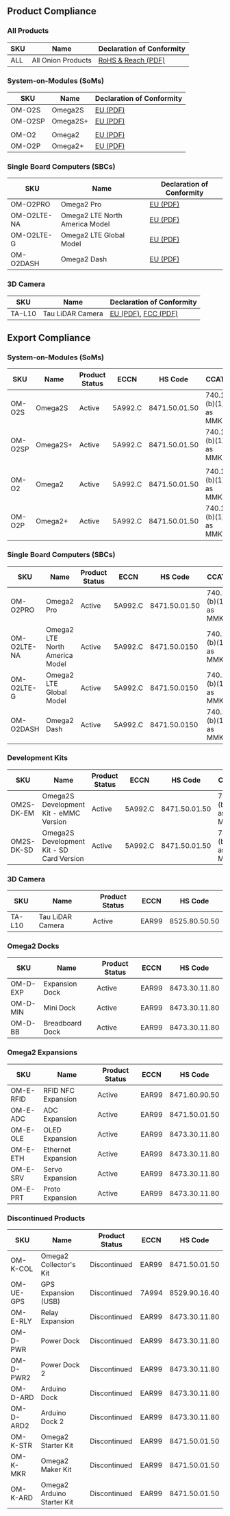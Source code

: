 ## Product Compliance

### All Products

|SKU        |Name                                     |Declaration of Conformity|
|-----------|-----------------------------------------|-------------------------|
|ALL        |All Onion Products                       |[RoHS & Reach (PDF)](https://github.com/OnionIoT/Onion-Docs/blob/master/Omega2/Documentation/Onion%20-%20RoHS%20and%20REACH%20Declaration.pdf)        |

### System-on-Modules (SoMs)

|SKU        |Name                                     |Declaration of Conformity|
|-----------|-----------------------------------------|-------------------------|
|OM-O2S     |Omega2S                                  |[EU (PDF)](https://github.com/OnionIoT/Omega2/blob/master/Documents/Certification/Omega2S/Omega2S%20-%20Declaration%20of%20Conformity.pdf)        |
|OM-O2SP    |Omega2S+                                 |[EU (PDF)](https://github.com/OnionIoT/Omega2/blob/master/Documents/Certification/Omega2S/Omega2S%20-%20Declaration%20of%20Conformity.pdf)        |
|           |                                         |              |
|OM-O2      |Omega2                                   |[EU (PDF)](https://github.com/OnionIoT/Omega2/blob/master/Documents/Certification/Omega2/Omega2%20-%20Declaration%20of%20Conformity.pdf)        |
|OM-O2P     |Omega2+                                  |[EU (PDF)](https://github.com/OnionIoT/Omega2/blob/master/Documents/Certification/Omega2/Omega2%20-%20Declaration%20of%20Conformity.pdf)        |


### Single Board Computers (SBCs)

|SKU        |Name                                     |Declaration of Conformity|
|-----------|-----------------------------------------|--------------|
|OM-O2PRO   |Omega2 Pro                               |[EU (PDF)](https://github.com/OnionIoT/Omega2-Pro/blob/master/Documents/Omega2%20Pro%20-%20Declaration%20of%20Conformity.pdf)        |
|OM-O2LTE-NA|Omega2 LTE North America Model           |[EU (PDF)](https://github.com/OnionIoT/Omega2-LTE/blob/master/Documents/Omega2%20LTE%20-%20Declaration%20of%20Conformity.pdf)        |
|OM-O2LTE-G |Omega2 LTE Global Model                  |[EU (PDF)](https://github.com/OnionIoT/Omega2-LTE/blob/master/Documents/Omega2%20LTE%20-%20Declaration%20of%20Conformity.pdf)        |
|OM-O2DASH  |Omega2 Dash                              |[EU (PDF)](https://github.com/OnionIoT/Omega2-Dash/blob/master/Documents/Omega2%20Dash%20-%20Declaration%20of%20Conformity.pdf)        |

### 3D Camera

|SKU        |Name                                     |Declaration of Conformity|
|-----------|-----------------------------------------|--------------|
|TA-L10     |Tau LiDAR Camera                         |[EU (PDF)](https://github.com/OnionIoT/tau-lidar-camera/blob/master/Hardware/TA-L10%20-%20Declaration%20of%20Conformity.pdf), [FCC (PDF)](https://github.com/OnionIoT/tau-lidar-camera/blob/master/Hardware/TA-L10%20-%20FCC%20Declaration%20of%20Conformity.pdf)        |



## Export Compliance

### System-on-Modules (SoMs)

|SKU        |Name                                     |Product Status|ECCN   |HS Code      |CCATS                |
|-----------|-----------------------------------------|--------------|-------|-------------|---------------------|
|OM-O2S     |Omega2S                                  |Active        |5A992.C|8471.50.01.50|740.17 (b)(1) as MMKT|
|OM-O2SP    |Omega2S+                                 |Active        |5A992.C|8471.50.01.50|740.17 (b)(1) as MMKT|
|           |                                         |              |       |             |                     |
|OM-O2      |Omega2                                   |Active        |5A992.C|8471.50.01.50|740.17 (b)(1) as MMKT|
|OM-O2P     |Omega2+                                  |Active        |5A992.C|8471.50.01.50|740.17 (b)(1) as MMKT|

### Single Board Computers (SBCs)

|SKU        |Name                                     |Product Status|ECCN   |HS Code      |CCATS                |
|-----------|-----------------------------------------|--------------|-------|-------------|---------------------|
|OM-O2PRO   |Omega2 Pro                               |Active        |5A992.C|8471.50.01.50|740.17 (b)(1) as MMKT|
|OM-O2LTE-NA|Omega2 LTE North America Model           |Active        |5A992.C|8471.50.0150 |740.17 (b)(1) as MMKT|
|OM-O2LTE-G |Omega2 LTE Global Model                  |Active        |5A992.C|8471.50.0150 |740.17 (b)(1) as MMKT|
|OM-O2DASH  |Omega2 Dash                              |Active        |5A992.C|8471.50.0150 |740.17 (b)(1) as MMKT|


### Development Kits

|SKU        |Name                                     |Product Status|ECCN   |HS Code      |CCATS                |
|-----------|-----------------------------------------|--------------|-------|-------------|---------------------|
|OM2S-DK-EM |Omega2S Development Kit - eMMC Version   |Active        |5A992.C|8471.50.01.50|740.17 (b)(1) as MMKT|
|OM2S-DK-SD |Omega2S Development Kit - SD Card Version|Active        |5A992.C|8471.50.01.50|740.17 (b)(1) as MMKT|

### 3D Camera

|SKU        |Name                                     |Product Status|ECCN   |HS Code       |
|-----------|-----------------------------------------|--------------|-------|--------------|
|TA-L10     |Tau LiDAR Camera                         |Active        |EAR99  |8525.80.50.50 |

### Omega2 Docks

|SKU        |Name                                     |Product Status|ECCN   |HS Code      |
|-----------|-----------------------------------------|--------------|-------|-------------|
|OM-D-EXP   |Expansion Dock                           |Active        |EAR99  |8473.30.11.80|
|OM-D-MIN   |Mini Dock                                |Active        |EAR99  |8473.30.11.80|
|OM-D-BB    |Breadboard Dock                          |Active        |EAR99  |8473.30.11.80|

### Omega2 Expansions

|SKU        |Name                                     |Product Status|ECCN   |HS Code      |
|-----------|-----------------------------------------|--------------|-------|-------------|
|OM-E-RFID  |RFID NFC Expansion                       |Active        |EAR99  |8471.60.90.50|
|OM-E-ADC   |ADC Expansion                            |Active        |EAR99  |8471.50.01.50|
|OM-E-OLE   |OLED Expansion                           |Active        |EAR99  |8473.30.11.80|
|OM-E-ETH   |Ethernet Expansion                       |Active        |EAR99  |8473.30.11.80|
|OM-E-SRV   |Servo Expansion                          |Active        |EAR99  |8473.30.11.80|
|OM-E-PRT   |Proto Expansion                          |Active        |EAR99  |8473.30.11.80|

### Discontinued Products

|SKU        |Name                                     |Product Status|ECCN   |HS Code      |
|-----------|-----------------------------------------|--------------|-------|-------------|
|OM-K-COL   |Omega2 Collector's Kit                   |Discontinued  |EAR99  |8471.50.01.50|
|OM-UE-GPS  |GPS Expansion (USB)                      |Discontinued  |7A994  |8529.90.16.40|
|OM-E-RLY   |Relay Expansion                          |Discontinued  |EAR99  |8473.30.11.80|
|OM-D-PWR   |Power Dock                               |Discontinued  |EAR99  |8473.30.11.80|
|OM-D-PWR2  |Power Dock 2                             |Discontinued  |EAR99  |8473.30.11.80|
|OM-D-ARD   |Arduino Dock                             |Discontinued  |EAR99  |8473.30.11.80|
|OM-D-ARD2  |Arduino Dock 2                           |Discontinued  |EAR99  |8473.30.11.80|
|OM-K-STR   |Omega2 Starter Kit                       |Discontinued  |EAR99  |8471.50.01.50|
|OM-K-MKR   |Omega2 Maker Kit                         |Discontinued  |EAR99  |8471.50.01.50|
|OM-K-ARD   |Omega2 Arduino Starter Kit               |Discontinued  |EAR99  |8471.50.01.50|
